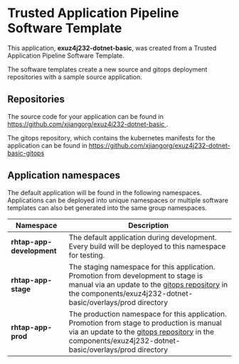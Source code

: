 # Trusted Application Pipeline Software Template

This application, **exuz4j232-dotnet-basic**, was created from a Trusted Application Pipeline Software Template.

The software templates create a new source and gitops deployment repositories with a sample source application. 

## Repositories

The source code for your application can be found in [https://github.com/xjiangorg/exuz4j232-dotnet-basic ](https://github.com/xjiangorg/exuz4j232-dotnet-basic ).
 
The gitops repository, which contains the kubernetes manifests for the application can be found in 
[https://github.com/xjiangorg/exuz4j232-dotnet-basic-gitops ](https://github.com/xjiangorg/exuz4j232-dotnet-basic-gitops ) 

## Application namespaces 

The default application will be found in the following namespaces. Applications can be deployed into unique namespaces or multiple software templates can also bet generated into the same group namespaces.  

|  Namespace   |  Description   |  
| -------- | -------- |   
| **rhtap-app-development** | The default application during development. Every build will be deployed to this namespace for testing. | 
| **rhtap-app-stage** | The staging namespace for this application. Promotion from development to stage is manual via an update to the [gitops repository](https://github.com/xjiangorg/exuz4j232-dotnet-basic-gitops ) in the components/exuz4j232-dotnet-basic/overlays/prod directory |  
| **rhtap-app-prod** | The production namespace for this application. Promotion from stage to production is manual via an update to the [gitops repository](https://github.com/xjiangorg/exuz4j232-dotnet-basic-gitops ) in the components/exuz4j232-dotnet-basic/overlays/prod directory | 